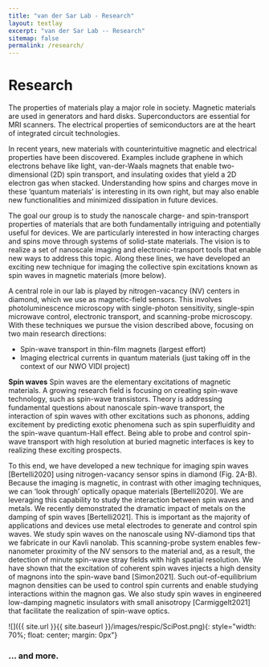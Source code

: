 ```yaml
---
title: "van der Sar Lab - Research"
layout: textlay
excerpt: "van der Sar Lab -- Research"
sitemap: false
permalink: /research/
---
```


# Research
The properties of materials play a major role in society. Magnetic materials are used in generators and hard disks. Superconductors are essential for MRI scanners. The electrical properties of semiconductors are at the heart of integrated circuit technologies.
 
In recent years, new materials with counterintuitive magnetic and electrical properties have been discovered. Examples include graphene in which electrons behave like light, van-der-Waals magnets that enable two-dimensional (2D) spin transport, and insulating oxides that yield a 2D electron gas when stacked. Understanding how spins and charges move in these ‘quantum materials’ is interesting in its own right, but may also enable new functionalities and minimized dissipation in future devices. 

The goal our group is to study the nanoscale charge- and spin-transport properties of materials that are both fundamentally intriguing and potentially useful for devices. We are particularly interested in how interacting charges and spins move through systems of solid-state materials. The vision is to realize a set of nanoscale imaging and electronic-transport tools that enable new ways to address this topic. Along these lines, we have developed an exciting new technique for imaging the collective spin excitations known as spin waves in magnetic materials (more below).
  
A central role in our lab is played by nitrogen-vacancy (NV) centers in diamond, which we use as magnetic-field sensors. This involves photoluminescence microscopy with single-photon sensitivity, single-spin microwave control, electronic transport, and scanning-probe microscopy. With these techniques we pursue the vision described above, focusing on two main research directions:

-	Spin-wave transport in thin-film magnets (largest effort)
-	Imaging electrical currents in quantum materials (just taking off in the context of our NWO VIDI project)

**Spin waves**
Spin waves are the elementary excitations of magnetic materials. A growing research field is focusing on creating spin-wave technology, such as spin-wave transistors. Theory is addressing fundamental questions about nanoscale spin-wave transport, the interaction of spin waves with other excitations such as phonons, adding excitement by predicting exotic phenomena such as spin superfluidity and the spin-wave quantum-Hall effect. Being able to probe and control spin-wave transport with high resolution at buried magnetic interfaces is key to realizing these exciting prospects.

To this end, we have developed a new technique for imaging spin waves [Bertelli2020] using nitrogen-vacancy sensor spins in diamond (Fig. 2A-B). Because the imaging is magnetic, in contrast with other imaging techniques, we can ‘look through’ optically opaque materials [Bertelli2020]. We are leveraging this capability to study the interaction between spin waves and metals. We recently demonstrated the dramatic impact of metals on the damping of spin waves [Bertelli2021]. This is important as the majority of applications and devices use metal electrodes to generate and control spin waves. We study spin waves on the nanoscale using NV-diamond tips that we fabricate in our Kavli nanolab. This scanning-probe system enables few-nanometer proximity of the NV sensors to the material and, as a result, the detection of minute spin-wave stray fields with high spatial resolution. We have shown that the excitation of coherent spin waves injects a high density of magnons into the spin-wave band [Simon2021]. Such out-of-equilibrium magnon densities can be used to control spin currents and enable studying interactions within the magnon gas. We also study spin waves in engineered low-damping magnetic insulators with small anisotropy [Carmiggelt2021] that facilitate the realization of spin-wave optics. 

![]({{ site.url }}{{ site.baseurl }}/images/respic/SciPost.png){: style="width: 70%; float: center; margin: 0px"}

### ... and more.
